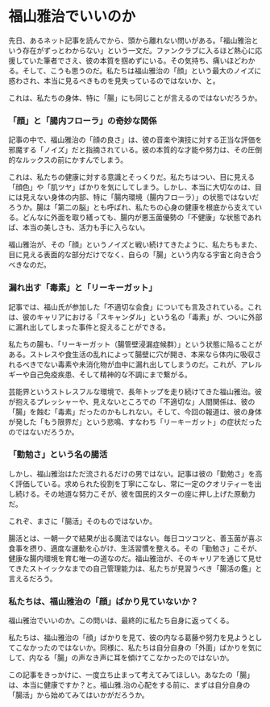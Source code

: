 # 福山雅治でいいのか

先日、あるネット記事を読んでから、頭から離れない問いがある。「福山雅治という存在がずっとわからない」という一文だ。ファンクラブに入るほど熱心に応援していた筆者でさえ、彼の本質を掴めずにいる。その気持ち、痛いほどわかる。そして、こうも思うのだ。私たちは福山雅治の「顔」という最大のノイズに惑わされ、本当に見るべきものを見失っているのではないか、と。

これは、私たちの身体、特に「腸」にも同じことが言えるのではないだろうか。

### 「顔」と「腸内フローラ」の奇妙な関係

記事の中で、福山雅治の「顔の良さ」は、彼の音楽や演技に対する正当な評価を邪魔する「ノイズ」だと指摘されている。彼の本質的な才能や努力は、その圧倒的なルックスの前にかすんでしまう。

これは、私たちの健康に対する意識とそっくりだ。私たちはつい、目に見える「顔色」や「肌ツヤ」ばかりを気にしてしまう。しかし、本当に大切なのは、目には見えない身体の内部、特に「腸内環境（腸内フローラ）」の状態ではないだろうか。腸は「第二の脳」とも呼ばれ、私たちの心身の健康を根底から支えている。どんなに外面を取り繕っても、腸内が悪玉菌優勢の「不健康」な状態であれば、本当の美しさも、活力も手に入らない。

福山雅治が、その「顔」というノイズと戦い続けてきたように、私たちもまた、目に見える表面的な部分だけでなく、自らの「腸」という内なる宇宙と向き合うべきなのだ。

### 漏れ出す「毒素」と「リーキーガット」

記事では、福山氏が参加した「不適切な会食」についても言及されている。これは、彼のキャリアにおける「スキャンダル」という名の「毒素」が、ついに外部に漏れ出してしまった事件と捉えることができる。

私たちの腸も、「リーキーガット（腸管壁浸漏症候群）」という状態に陥ることがある。ストレスや食生活の乱れによって腸壁に穴が開き、本来なら体内に吸収されるべきでない毒素や未消化物が血中に漏れ出してしまうのだ。これが、アレルギーや自己免疫疾患、そして精神的な不調にまで繋がる。

芸能界というストレスフルな環境で、長年トップを走り続けてきた福山雅治。彼が抱えるプレッシャーや、見えないところでの「不適切な」人間関係は、彼の「腸」を蝕む「毒素」だったのかもしれない。そして、今回の報道は、彼の身体が発した「もう限界だ」という悲鳴、すなわち「リーキーガット」の症状だったのではないだろうか。

### 「勤勉さ」という名の腸活

しかし、福山雅治はただ流されるだけの男ではない。記事は彼の「勤勉さ」を高く評価している。求められた役割を丁寧にこなし、常に一定のクオリティーを出し続ける。その地道な努力こそが、彼を国民的スターの座に押し上げた原動力だ。

これぞ、まさに「腸活」そのものではないか。

腸活とは、一朝一夕で結果が出る魔法ではない。毎日コツコツと、善玉菌が喜ぶ食事を摂り、適度な運動を心がけ、生活習慣を整える。その「勤勉さ」こそが、健康な腸内環境を育む唯一の道なのだ。福山雅治が、そのキャリアを通じて見せてきたストイックなまでの自己管理能力は、私たちが見習うべき「腸活の鑑」と言えるだろう。

### 私たちは、福山雅治の「顔」ばかり見ていないか？

福山雅治でいいのか。この問いは、最終的に私たち自身に返ってくる。

私たちは、福山雅治の「顔」ばかりを見て、彼の内なる葛藤や努力を見ようとしてこなかったのではないか。同様に、私たちは自分自身の「外面」ばかりを気にして、内なる「腸」の声なき声に耳を傾けてこなかったのではないか。

この記事をきっかけに、一度立ち止まって考えてみてほしい。あなたの「腸」は、本当に健康ですか？と。福山雅.治の心配をする前に、まずは自分自身の「腸活」から始めてみてはいかがだろうか。
